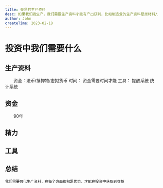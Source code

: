 ```yaml
---
title: 交易的生产资料
desc: 如果我们搞生产，我们需要生产资料才能有产出获利，比如制造业的生产资料是原材料/土地/人力/资金。那么在鱼龙混杂的投资市场中，我们需要靠什么生产资料来获取收益，大概有三种：资金/精力/工具。
author: John
createTime: 2023-02-18
---
```


# 投资中我们需要什么

## 生产资料
　　资金：法币/抵押物/虚拟货币
	时间：
		资金需要时间才能
	工具：
		提醒系统
		统计系统

## 资金
　　90年
	
## 精力

## 工具
	
## 总结
	我们需要强化生产资料，在每个方面都积累优势，才能在投资中获取到收益